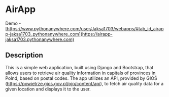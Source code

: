 # AirApp
Demo - [https://www.pythonanywhere.com/user/Jaksa1703/webapps/#tab_id_airapp-jaksa1703_pythonanywhere_com](https://airapp-jaksa1703.pythonanywhere.com)

## Description
This is a simple web application, built using Django and Bootstrap, that allows users to retrieve air quality information in capitals of provinces in Polnd, based on postal codes.
The app utilizes an API, provided by GIOŚ (https://powietrze.gios.gov.pl/pjp/content/api), to fetch air quality data for a given location and displays it to the user.
